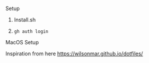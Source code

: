 



Setup

1. Install.sh

2. `gh auth login`









MacOS Setup 

Inspiration from here https://wilsonmar.github.io/dotfiles/




